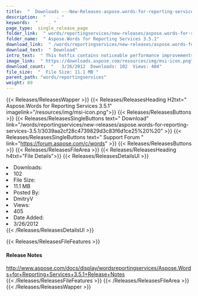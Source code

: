 ```yaml
---
title:  "  Downloads ---New-Releases-aspose.words-for-reporting-services-3.5.1 . " 
description:  "    . " 
keywords:  "    . " 
page_type:  single_release_page
folder_link:  " words/reportingservices/new-releases/aspose.words-for-reporting-services-3.5.1/"
folder_name:  " Aspose.Words for Reporting Services 3.5.1"
download_link:  " /words/reportingservices/new-releases/aspose.words-for-reporting-services-3.5.1/3039aa2cf28c4739829d3c83f6d1ce25"
download_text:  " Download"
intro_text:  " This hotfix contains noticeable performance improvements. We have dramatically r..."
image_link:  " https://downloads.aspose.com/resources/img/msi-icon.png"
download_count:  "   3/26/2012  Downloads: 102  Views: 404"
file_size:  "  File Size: 11.1 MB "
parent_path: "words/reportingservices"
weight: 89 
---
```


{{< Releases/ReleasesWapper >}}
  {{< Releases/ReleasesHeading H2txt=" Aspose.Words for Reporting Services 3.5.1" imagelink="/resources/img/msi-icon.png">}}
  {{< Releases/ReleasesButtons >}}
    {{< Releases/ReleasesSingleButtons text=" Download" link="/words/reportingservices/new-releases/aspose.words-for-reporting-services-3.5.1/3039aa2cf28c4739829d3c83f6d1ce25%20%20" >}}
    {{< Releases/ReleasesSingleButtons text=" Support Forum " link="https://forum.aspose.com/c/words" >}}
  {{< Releases/ReleasesButtons >}}
  {{< Releases/ReleasesFileArea >}}
    {{< Releases/ReleasesHeading h4txt="File Details">}}
    {{< Releases/ReleasesDetailsUl >}}
             <li>Downloads:</li><li>102</li><li>File Size:</li><li>11.1 MB</li><li>Posted By:</li><li>DmitryV</li><li>Views:</li><li>405</li><li>Date Added:</li><li>3/26/2012</li>
    {{< /Releases/ReleasesDetailsUl >}}

  {{< Releases/ReleasesFileFeatures >}}
      <h4>Release Notes</h4><div><a href="http://www.aspose.com/docs/display/wordsreportingservices/Aspose.Words+for+Reporting+Services+3.5.1+Release+Notes">http://www.aspose.com/docs/display/wordsreportingservices/Aspose.Words+for+Reporting+Services+3.5.1+Release+Notes</a></div>
  {{< /Releases/ReleasesFileFeatures >}}
 {{< /Releases/ReleasesFileArea >}}
{{< /Releases/ReleasesWapper >}}


